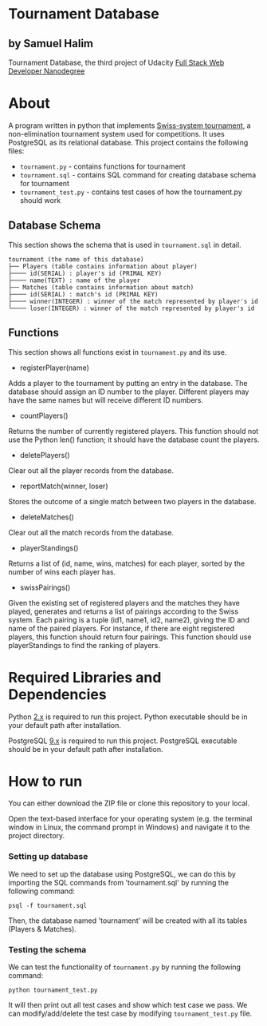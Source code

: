# Tournament Database
## by Samuel Halim
Tournament Database, the third project of Udacity [Full Stack Web Developer Nanodegree](https://www.udacity.com/course/full-stack-web-developer-nanodegree--nd004)

# About
A program written in python that implements [Swiss-system tournament](https://en.wikipedia.org/wiki/Swiss-system_tournament), a non-elimination tournament system used for competitions.
 It uses PostgreSQL as its relational database.
This project contains the following files:
* `tournament.py` - contains functions for tournament
* `tournament.sql` - contains SQL command for creating database schema for tournament
* `tournament_test.py` - contains test cases of how the tournament.py should work

## Database Schema
This section shows the schema that is used in `tournament.sql` in detail.
```
tournament (the name of this database)
├── Players (table contains information about player)
├──── id(SERIAL) : player's id (PRIMAL KEY)
├──── name(TEXT) : name of the player
├── Matches (table contains information about match)
├──── id(SERIAL) : match's id (PRIMAL KEY)
├──── winner(INTEGER) : winner of the match represented by player's id
└──── loser(INTEGER) : winner of the match represented by player's id
```

## Functions
This section shows all functions exist in `tournament.py` and its use.
* registerPlayer(name)

Adds a player to the tournament by putting an entry in the database. The database should assign an ID number to the player. Different players may have the same names but will receive different ID numbers.

* countPlayers()

Returns the number of currently registered players. This function should not use the Python len() function; it should have the database count the players.

* deletePlayers()

Clear out all the player records from the database.

* reportMatch(winner, loser)

Stores the outcome of a single match between two players in the database.

* deleteMatches()

Clear out all the match records from the database.

* playerStandings()

Returns a list of (id, name, wins, matches) for each player, sorted by the number of wins each player has.

* swissPairings()

Given the existing set of registered players and the matches they have played, generates and returns a list of pairings according to the Swiss system. Each pairing is a tuple (id1, name1, id2, name2), giving the ID and name of the paired players. For instance, if there are eight registered players, this function should return four pairings. This function should use playerStandings to find the ranking of players.

# Required Libraries and Dependencies
Python [2.x](https://www.python.org/downloads/) is required to run this project. Python executable should be in your default path after installation.

PostgreSQL [9.x](https://www.postgresql.org/download/) is required to run this project.
 PostgreSQL executable should be in your default path after installation.

# How to run
You can either download the ZIP file or clone this repository to your local.

Open the text-based interface for your operating system (e.g. the terminal window in Linux, the command prompt in Windows) and navigate it to the project directory.

### Setting up database
We need to set up the database using PostgreSQL, we can do this by importing the SQL commands from 'tournament.sql' by running the following command:
```
psql -f tournament.sql
```
Then, the database named 'tournament' will be created with all its tables (Players & Matches).

### Testing the schema
We can test the functionality of `tournament.py` by running the following command:
```
python tournament_test.py
```
It will then print out all test cases and show which test case we pass. We can modify/add/delete the test case by modifying `tournament_test.py` file.
